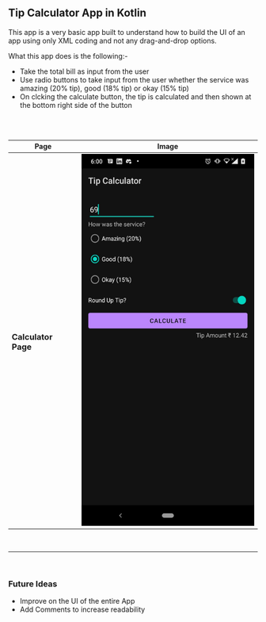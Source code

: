 ## Tip Calculator App in Kotlin

This app is a very basic app built to understand how to build the UI of an app using only XML coding and not any drag-and-drop options.

What this app does is the following:-

- Take the total bill as input from the user
- Use radio buttons to take input from the user whether the service was amazing (20% tip), good (18% tip) or okay (15% tip)
- On clcking the calculate button, the tip is calculated and then shown at the bottom right side of the button

<br>
<br>

| Page | Image |
| ---- | ----- |
| <h3>Calculator Page</h3> | <img src="./readme_assets/calculator_screen.jpeg" width="350" height="750"> |

<br>
<hr>
<br>

### Future Ideas

- Improve on the UI of the entire App
- Add Comments to increase readability
